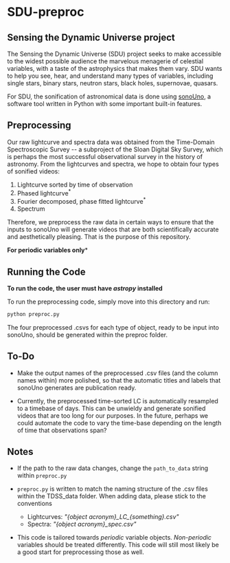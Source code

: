 # SDU-preproc

## Sensing the Dynamic Universe project

The Sensing the Dynamic Universe (SDU) project seeks to make accessible to the widest possible audience the marvelous menagerie of celestial variables, with a taste of the astrophysics that makes them vary. SDU wants to help you see, hear, and understand many types of variables, including single stars, binary stars, neutron stars, black holes, supernovae, quasars.

For SDU, the sonification of astronomical data is done using [sonoUno](https://github.com/sonounoteam/sonouno), a software tool written in Python with some important built-in features. 

## Preprocessing

Our raw lightcurve and spectra data was obtained from the Time-Domain Spectroscopic Survey -- a subproject of the Sloan Digital Sky Survey, which is perhaps the most successful observational survey in the history of astronomy. From the lightcurves and spectra, we hope to obtain four types of sonified videos:

1. Lightcurve sorted by time of observation
2. Phased lightcurve<sup>*</sup>
3. Fourier decomposed, phase fitted lightcurve<sup>*</sup>
4. Spectrum

Therefore, we preprocess the raw data in certain ways to ensure that the inputs to sonoUno will generate videos that are both scientifically accurate and aesthetically pleasing. That is the purpose of this repository.

***<sup>*</sup>For periodic variables only***

## Running the Code

**To run the code, the user must have _astropy_ installed**

To run the preprocessing code, simply move into this directory and run:

```bash
python preproc.py
```

The four preprocessed .csvs for each type of object, ready to be input into sonoUno, should be generated within the preproc folder.

## To-Do

- Make the output names of the preprocessed .csv files (and the column names within) more polished, so that the automatic titles and labels that sonoUno generates are publication ready.

- Currently, the preprocessed time-sorted LC is automatically resampled to a timebase of days. This can be unwieldy and generate sonified videos that are too long for our purposes. In the future, perhaps we could automate the code to vary the time-base depending on the length of time that observations span?

## Notes

- If the path to the raw data changes, change the `path_to_data` string within `preproc.py`

- `preproc.py` is written to match the naming structure of the .csv files within the TDSS_data folder. When adding data, please stick to the conventions
    - Lightcurves:  *"{object acronym}_LC\_{something}.csv"*
    - Spectra:  *"{object acronym}_spec.csv"*

- This code is tailored towards _periodic_ variable objects. _Non-periodic_ variables should be treated differently. This code will still most likely be a good start for preprocessing those as well.

